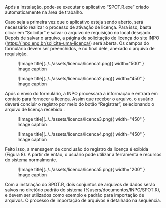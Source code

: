 
Após a instalação, pode-se executar o aplicativo “SPOT.R.exe” criado automaticamente na área de
trabalho.

Caso seja a primeira vez que o aplicativo esteja sendo aberto, será necessário realizar o processo de
ativação de licença. Para isso, basta clicar em “Solicitar” e salvar o arquivo de requisição no
local desejado. Depois de salvar o arquivo, a página de solicitação de licença do site INPO
(https://inpo.eng.br/solicite-uma-licenca/) será aberta. Os campos do formulário devem ser
preenchidos, e no final dele, anexado o arquivo de requisição.


<figure markdown="span">
  ![Image title](../../assets/licenca/licenca1.png){ width="500" }
  <figcaption>Image caption</figcaption>
</figure>

<figure markdown="span">
  ![Image title](../../assets/licenca/licenca2.png){ width="450" }
  <figcaption>Image caption</figcaption>
</figure>

Após o envio do formulário, a INPO processará a informação e entrará em contato para fornecer
a licença. Assim que receber o arquivo, o usuário deverá concluir o registro por meio do botão “Registrar”, selecionando o arquivo de licença recebido .

<figure markdown="span">
  ![Image title](../../assets/licenca/licenca3.png){ width="450" }
  <figcaption>Image caption</figcaption>
</figure>

<figure markdown="span">
  ![Image title](../../assets/licenca/licenca4.png){ width="450" }
  <figcaption>Image caption</figcaption>
</figure>

Feito isso, a mensagem de conclusão do registro da licença é exibida (Figura 8). A partir de então,
o usuário pode utilizar a ferramenta e recursos do sistema normalmente.

<figure markdown="span">
  ![Image title](../../assets/licenca/licenca5.png){ width="200" }
  <figcaption>Image caption</figcaption>
</figure>

Com a instalação do SPOT.R, dois conjuntos de arquivos de dados serão salvos no diretório
padrão do sistema (%users/documentos/INPO/SPOT.R), e devem ser utilizados como exemplo e
padrão para importação de arquivos. O processo de importação de arquivos é detalhado na sequência.